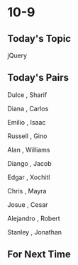 # 10-9

## Today's Topic
jQuery

## Today's Pairs

Dulce , Sharif

Diana , Carlos 

Emilio , Isaac 

Russell , Gino 

Alan , Williams

Diango , Jacob 

Edgar , Xochitl 

Chris , Mayra 

Josue , Cesar 

Alejandro , Robert 

Stanley , Jonathan 


## For Next Time
